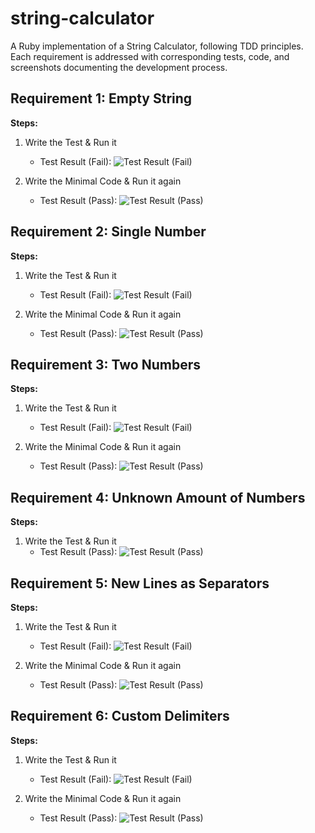 # string-calculator
A Ruby implementation of a String Calculator, following TDD principles. Each requirement is addressed with corresponding tests, code, and screenshots documenting the development process.


## Requirement 1: Empty String

**Steps:**

1.  Write the Test & Run it
    * Test Result (Fail):
        ![Test Result (Fail)](screenshots/test_empty_string/failed.png)
        
2.  Write the Minimal Code & Run it again
    * Test Result (Pass):
        ![Test Result (Pass)](screenshots/test_empty_string/passed.png)

        
## Requirement 2: Single Number

**Steps:**

1.  Write the Test & Run it
    * Test Result (Fail):
        ![Test Result (Fail)](screenshots/test_single_number/failed.png)
        
2.  Write the Minimal Code & Run it again
    * Test Result (Pass):
        ![Test Result (Pass)](screenshots/test_single_number/passed.png)
        
        
## Requirement 3: Two Numbers

**Steps:**

1.  Write the Test & Run it
    * Test Result (Fail):
        ![Test Result (Fail)](screenshots/test_two_numbers/failed.png)
        
2.  Write the Minimal Code & Run it again
    * Test Result (Pass):
        ![Test Result (Pass)](screenshots/test_two_numbers/passed.png)


## Requirement 4: Unknown Amount of Numbers

**Steps:**

1.  Write the Test & Run it
    * Test Result (Pass):
        ![Test Result (Pass)](screenshots/test_unknown_amount_of_numbers/passed.png)
        
        
## Requirement 5: New Lines as Separators

**Steps:**

1.  Write the Test & Run it
    * Test Result (Fail):
        ![Test Result (Fail)](screenshots/test_new_lines_seperator/failed.png)
        
2.  Write the Minimal Code & Run it again
    * Test Result (Pass):
        ![Test Result (Pass)](screenshots/test_new_lines_seperator/passed.png)

      
## Requirement 6: Custom Delimiters

**Steps:**

1.  Write the Test & Run it
    * Test Result (Fail):
        ![Test Result (Fail)](screenshots/test_custom_delimiters/failed.png)
        
2.  Write the Minimal Code & Run it again
    * Test Result (Pass):
        ![Test Result (Pass)](screenshots/test_custom_delimiters/passed.png)

